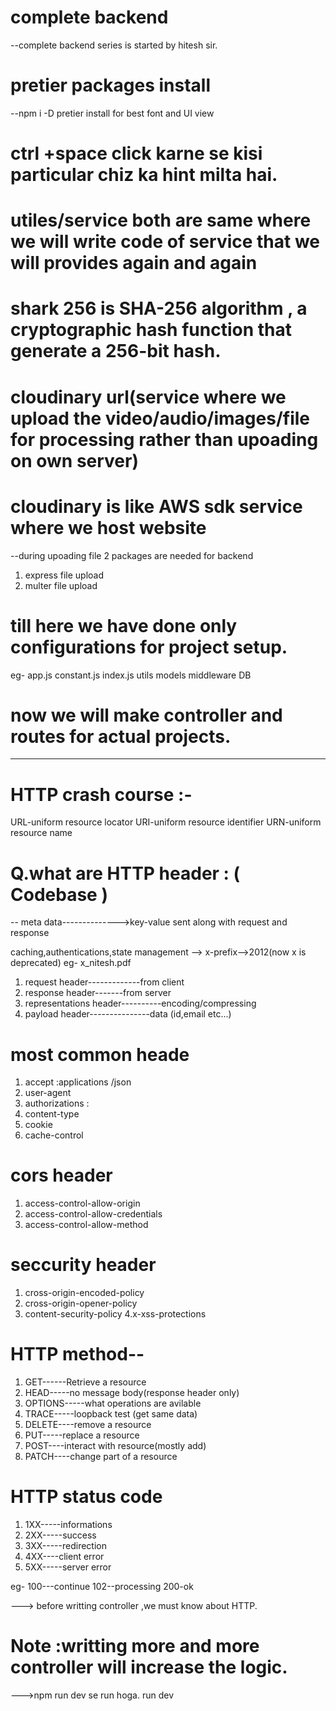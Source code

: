 # complete backend 
--complete backend series is started by hitesh sir.

# pretier packages install
--npm i -D  pretier install for best font and UI view


# ctrl +space click karne se kisi particular chiz ka hint milta hai.
# utiles/service both are same where we will write code of service that we will provides again and again


# shark 256 is SHA-256 algorithm , a cryptographic hash function that generate a 256-bit hash.


# cloudinary url(service where we upload the video/audio/images/file  for processing rather than upoading on own server)
# cloudinary is like AWS sdk service where we host website 
--during upoading file 2 packages are needed for backend
1. express file upload
2. multer file upload

# till here we have done only configurations for project setup.
eg- app.js
    constant.js
    index.js
    utils
    models
    middleware
    DB


# now we will make controller and routes for actual projects.
--------------------------------------------------------------
# HTTP crash course :-
URL-uniform resource locator
URI-uniform resource identifier
URN-uniform resource name


# Q.what are HTTP header : ( Codebase )
-- meta data-------------->key-value sent along with request and response

caching,authentications,state management
 --> x-prefix-->2012(now x is deprecated)
 eg- x_nitesh.pdf


 1. request header-------------from client
 2. response header-------from server
 3. representations header----------encoding/compressing
 4. payload header---------------data (id,email etc...)


 # most common heade
 1. accept :applications /json
 2. user-agent
 3. authorizations :
 4. content-type
 5. cookie
 6. cache-control

 # cors header
 1. access-control-allow-origin
 2. access-control-allow-credentials
 3. access-control-allow-method

 # seccurity header
 1. cross-origin-encoded-policy
 2. cross-origin-opener-policy
 3. content-security-policy
 4.x-xss-protections



 # HTTP method--
 1. GET------Retrieve a resource
 2. HEAD-----no message body(response header only)
 3. OPTIONS-----what operations are avilable
 4. TRACE-----loopback test (get same data)
 5. DELETE----remove a resource
 6. PUT-----replace a resource
 7. POST----interact with resource(mostly add)
 8. PATCH----change part of a resource


 # HTTP status code 
 1. 1XX-----informations
 2. 2XX-----success
 3. 3XX-----redirection
 4. 4XX----client error
 5. 5XX-----server error

 eg-
 100---continue
 102--processing
 200-ok


 ---> before writting controller ,we must know about HTTP.
 # Note :writting more and more controller will increase the logic.
--->npm run dev se run hoga. run dev
